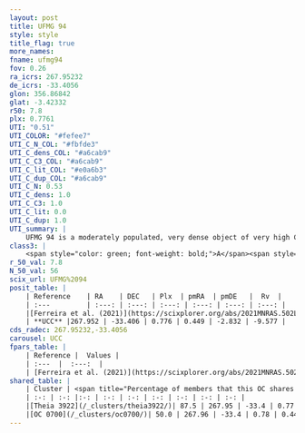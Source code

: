 ```yaml
---
layout: post
title: UFMG 94
style: style
title_flag: true
more_names: 
fname: ufmg94
fov: 0.26
ra_icrs: 267.95232
de_icrs: -33.4056
glon: 356.86842
glat: -3.42332
r50: 7.8
plx: 0.7761
UTI: "0.51"
UTI_COLOR: "#fefee7"
UTI_C_N_COL: "#fbfde3"
UTI_C_dens_COL: "#a6cab9"
UTI_C_C3_COL: "#a6cab9"
UTI_C_lit_COL: "#e0a6b3"
UTI_C_dup_COL: "#a6cab9"
UTI_C_N: 0.53
UTI_C_dens: 1.0
UTI_C_C3: 1.0
UTI_C_lit: 0.0
UTI_C_dup: 1.0
UTI_summary: |
    UFMG 94 is a moderately populated, very dense object of very high C3 quality. It is rarely studied in the literature. This object shares a large percentage of members with 2 later reported entries.
class3: |
    <span style="color: green; font-weight: bold;">A</span><span style="color: green; font-weight: bold;">A</span>
r_50_val: 7.8
N_50_val: 56
scix_url: UFMG%2094
posit_table: |
    | Reference    | RA    | DEC   | Plx  | pmRA  | pmDE   |  Rv  |
    | :---         | :---: | :---: | :---: | :---: | :---: | :---: |
    |[Ferreira et al. (2021)](https://scixplorer.org/abs/2021MNRAS.502L..90F) | 267.959 | -33.39 | 0.782 | 0.495 | -2.807 | -- |
    | **UCC** |267.952 | -33.406 | 0.776 | 0.449 | -2.832 | -9.577 | 
cds_radec: 267.95232,-33.4056
carousel: UCC
fpars_table: |
    | Reference |  Values |
    | :---  |  :---:  |
    | [Ferreira et al. (2021)](https://scixplorer.org/abs/2021MNRAS.502L..90F) | `E(B-V)=0.7, Dmod=10.3, logt=8.35` |
shared_table: |
    | Cluster | <span title="Percentage of members that this OC shares with the ones listed">%</span>   | RA   | DEC   | Plx   | pmRA  | pmDE  | Rv | UTI |
    | :-: | :-: |:-: | :-: | :-: | :-: | :-: | :-: | :-: |
    |[Theia 3922](/_clusters/theia3922/)| 87.5 | 267.95 | -33.4 | 0.77 | 0.43 | -2.86 | -10.4 |0.08 |
    |[OC 0700](/_clusters/oc0700/)| 50.0 | 267.96 | -33.4 | 0.78 | 0.44 | -2.88 | -10.1 |0.0 |
---
```

